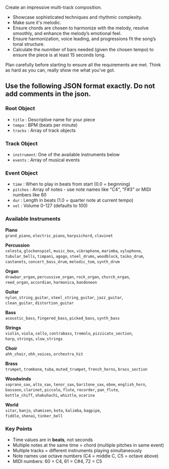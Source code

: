 
Create an impressive multi-track composition.

 * Showcase sophisticated techniques and rhythmic complexity. 
 * Make sure it's melodic.
 * Ensure chords are chosen to harmonize with the melody, resolve smoothly, and enhance the melody’s emotional feel.
 * Ensure harmonization, voice leading, and progressions fit the song’s tonal structure.
 * Calculate the nunmber of bars needed (given the chosen tempo) to ensure the piece is at least 15 seconds long.
  
Plan carefully before starting to ensure all the requirements are met.  Think as hard as you can, really show me what you've got.

Use the following JSON format exactly. Do not add comments in the json.
---
### Root Object
- `title` : Descriptive name for your piece
- `tempo` : BPM (beats per minute)
- `tracks` : Array of track objects

### Track Object
- `instrument`: One of the available instruments below
- `events` : Array of musical events

### Event Object
- `time` : When to play in beats from start (0.0 = beginning)
- `pitches` : Array of notes - use note names like "C4", "F#3" or MIDI numbers like 60
- `dur` : Length in beats (1.0 = quarter note at current tempo)
- `vel` : Volume 0-127 (defaults to 100)

### Available Instruments
**Piano**  
`grand_piano`, `electric_piano`, `harpsichord`, `clavinet`

**Percussion**  
`celesta`, `glockenspiel`, `music_box`, `vibraphone`, `marimba`, `xylophone`,  
`tubular_bells`, `timpani`, `agogo`, `steel_drums`, `woodblock`, `taiko_drum`,  
`castanets`, `concert_bass_drum`, `melodic_tom`, `synth_drum`

**Organ**  
`drawbar_organ`, `percussive_organ`, `rock_organ`, `church_organ`,  
`reed_organ`, `accordian`, `harmonica`, `bandoneon`

**Guitar**  
`nylon_string_guitar`, `steel_string_guitar`, `jazz_guitar`,  
`clean_guitar`, `distortion_guitar`

**Bass**  
`acoustic_bass`, `fingered_bass`, `picked_bass`, `synth_bass`

**Strings**  
`violin`, `viola`, `cello`, `contrabass`, `tremolo`, `pizzicato_section`,  
`harp`, `strings`, `slow_strings`

**Choir**  
`ahh_choir`, `ohh_voices`, `orchestra_hit`

**Brass**  
`trumpet`, `trombone`, `tuba`, `muted_trumpet`, `french_horns`, `brass_section`

**Woodwinds**  
`soprano_sax`, `alto_sax`, `tenor_sax`, `baritone_sax`, `oboe`, `english_horn`,  
`bassoon`, `clarinet`, `piccolo`, `flute`, `recorder`, `pan_flute`,  
`bottle_chiff`, `shakuhachi`, `whistle`, `ocarina`

**World**  
`sitar`, `banjo`, `shamisen`, `koto`, `kalimba`, `bagpipe`,  
`fiddle`, `shenai`, `tinker_bell`

### Key Points
- Time values are in **beats**, not seconds
- Multiple notes at the same time = chord (multiple pitches in same event)
- Multiple tracks = different instruments playing simultaneously
- Note names use octave numbers (C4 = middle C, C5 = octave above)
- MIDI numbers: 60 = C4, 61 = C#4, 72 = C5